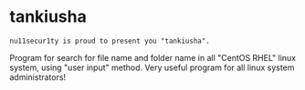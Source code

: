# tankiusha

```
nu11secur1ty is proud to present you "tankiusha".
```
Program for search for file name and folder name in all "CentOS RHEL" linux system, using "user input" method.
Very useful program for all linux system administrators!

